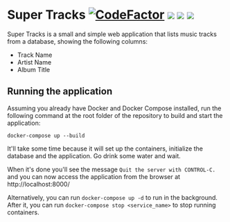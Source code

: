 # Super Tracks [![CodeFactor](https://www.codefactor.io/repository/github/kardoso/supertracks/badge)](https://www.codefactor.io/repository/github/kardoso/supertracks) [![](https://img.shields.io/badge/Python-3.8.2-blue.svg)](https://www.python.org/downloads/release/python-382/) [![](https://img.shields.io/badge/Django-3.0.8-green)](https://www.djangoproject.com/) [![](https://img.shields.io/github/license/kardoso/SuperTracks.svg)](https://github.com/kardoso/SuperTracks/blob/master/LICENSE)

Super Tracks is a small and simple web application that lists music tracks from a database, showing the following columns:

- Track Name
- Artist Name
- Album Title

## Running the application

Assuming you already have Docker and Docker Compose installed, run the following command at the root folder of the repository to build and start the application:

```
docker-compose up --build
```

It'll take some time because it will set up the containers, initialize the database and the application. Go drink some water and wait.

When it's done you'll see the message `Quit the server with CONTROL-C.` and you can now access the application from the browser at http://localhost:8000/

Alternatively, you can run `docker-compose up -d` to run in the background. After it, you can run `docker-compose stop <service_name>` to stop running containers.
